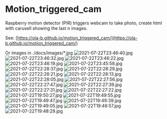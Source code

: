 # Motion_triggered_cam
Raspberry motion detector (PIR) triggers webcam to take photo, create html with carusell showing the last n images.

See: [https://ola-b.github.io/motion_triggered_cam/](https://ola-b.github.io/motion_triggered_cam/)


Or images in ./docs/images/*.jpg
![2021-07-22T23:46:40.jpg](https://github.com/Ola-B/motion_triggered_cam/blob/main/docs/images/2021-07-22T23:46:40.jpg "2021-07-22T23:46:40.jpg")
![2021-07-22T23:46:32.jpg](https://github.com/Ola-B/motion_triggered_cam/blob/main/docs/images/2021-07-22T23:46:32.jpg "2021-07-22T23:46:32.jpg")
![2021-07-22T23:46:22.jpg](https://github.com/Ola-B/motion_triggered_cam/blob/main/docs/images/2021-07-22T23:46:22.jpg "2021-07-22T23:46:22.jpg")
![2021-07-22T23:46:19.jpg](https://github.com/Ola-B/motion_triggered_cam/blob/main/docs/images/2021-07-22T23:46:19.jpg "2021-07-22T23:46:19.jpg")
![2021-07-22T23:45:58.jpg](https://github.com/Ola-B/motion_triggered_cam/blob/main/docs/images/2021-07-22T23:45:58.jpg "2021-07-22T23:45:58.jpg")
![2021-07-22T22:28:37.jpg](https://github.com/Ola-B/motion_triggered_cam/blob/main/docs/images/2021-07-22T22:28:37.jpg "2021-07-22T22:28:37.jpg")
![2021-07-22T22:28:29.jpg](https://github.com/Ola-B/motion_triggered_cam/blob/main/docs/images/2021-07-22T22:28:29.jpg "2021-07-22T22:28:29.jpg")
![2021-07-22T22:28:21.jpg](https://github.com/Ola-B/motion_triggered_cam/blob/main/docs/images/2021-07-22T22:28:21.jpg "2021-07-22T22:28:21.jpg")
![2021-07-22T22:28:13.jpg](https://github.com/Ola-B/motion_triggered_cam/blob/main/docs/images/2021-07-22T22:28:13.jpg "2021-07-22T22:28:13.jpg")
![2021-07-22T22:28:05.jpg](https://github.com/Ola-B/motion_triggered_cam/blob/main/docs/images/2021-07-22T22:28:05.jpg "2021-07-22T22:28:05.jpg")
![2021-07-22T22:27:56.jpg](https://github.com/Ola-B/motion_triggered_cam/blob/main/docs/images/2021-07-22T22:27:56.jpg "2021-07-22T22:27:56.jpg")
![2021-07-22T22:27:47.jpg](https://github.com/Ola-B/motion_triggered_cam/blob/main/docs/images/2021-07-22T22:27:47.jpg "2021-07-22T22:27:47.jpg")
![2021-07-22T22:27:39.jpg](https://github.com/Ola-B/motion_triggered_cam/blob/main/docs/images/2021-07-22T22:27:39.jpg "2021-07-22T22:27:39.jpg")
![2021-07-22T22:27:31.jpg](https://github.com/Ola-B/motion_triggered_cam/blob/main/docs/images/2021-07-22T22:27:31.jpg "2021-07-22T22:27:31.jpg")
![2021-07-22T22:27:22.jpg](https://github.com/Ola-B/motion_triggered_cam/blob/main/docs/images/2021-07-22T22:27:22.jpg "2021-07-22T22:27:22.jpg")
![2021-07-22T19:50:27.jpg](https://github.com/Ola-B/motion_triggered_cam/blob/main/docs/images/2021-07-22T19:50:27.jpg "2021-07-22T19:50:27.jpg")
![2021-07-22T19:49:55.jpg](https://github.com/Ola-B/motion_triggered_cam/blob/main/docs/images/2021-07-22T19:49:55.jpg "2021-07-22T19:49:55.jpg")
![2021-07-22T19:49:47.jpg](https://github.com/Ola-B/motion_triggered_cam/blob/main/docs/images/2021-07-22T19:49:47.jpg "2021-07-22T19:49:47.jpg")
![2021-07-22T19:49:39.jpg](https://github.com/Ola-B/motion_triggered_cam/blob/main/docs/images/2021-07-22T19:49:39.jpg "2021-07-22T19:49:39.jpg")
![2021-07-22T19:49:05.jpg](https://github.com/Ola-B/motion_triggered_cam/blob/main/docs/images/2021-07-22T19:49:05.jpg "2021-07-22T19:49:05.jpg")
![2021-07-22T19:48:57.jpg](https://github.com/Ola-B/motion_triggered_cam/blob/main/docs/images/2021-07-22T19:48:57.jpg "2021-07-22T19:48:57.jpg")
![2021-07-22T19:48:29.jpg](https://github.com/Ola-B/motion_triggered_cam/blob/main/docs/images/2021-07-22T19:48:29.jpg "2021-07-22T19:48:29.jpg")
